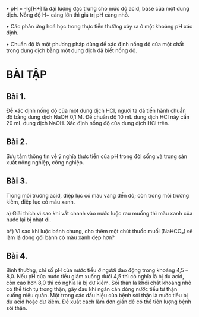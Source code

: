 • pH = -lg[H+] là đại lượng đặc trưng cho mức độ acid, base của một dung dịch. Nồng độ H+ càng lớn thì giá trị pH càng nhỏ.

• Các phản ứng hoá học trong thực tiễn thường xảy ra ở một khoảng pH xác định.

• Chuẩn độ là một phương pháp dùng để xác định nồng độ của một chất trong dung dịch bằng một dung dịch đã biết nồng độ.

# BÀI TẬP

## Bài 1. 
Để xác định nồng độ của một dung dịch HCl, người ta đã tiến hành chuẩn độ bằng dung dịch NaOH 0,1 M. Để chuẩn độ 10 mL dung dịch HCl này cần 20 mL dung dịch NaOH. Xác định nồng độ của dung dịch HCl trên.

## Bài 2. 
Sưu tầm thông tin về ý nghĩa thực tiễn của pH trong đời sống và trong sản xuất nông nghiệp, công nghiệp.

## Bài 3. 
Trong môi trường acid, điệp lục có màu vàng đến đỏ; còn trong môi trường kiềm, điệp lục có màu xanh.

a) Giải thích vì sao khi vắt chanh vào nước luộc rau muống thì màu xanh của nước lại bị nhạt đi.

b*) Vì sao khi luộc bánh chưng, cho thêm một chút thuốc muối (NaHCO₃) sẽ làm lá dong gói bánh có màu xanh đẹp hơn?

## Bài 4. 
Bình thường, chỉ số pH của nước tiểu ở người dao động trong khoảng 4,5 – 8,0. Nếu pH của nước tiểu giảm xuống dưới 4,5 thì có nghĩa là bị dư acid, còn cao hơn 8,0 thì có nghĩa là bị dư kiềm. Sỏi thận là khối chất khoáng nhỏ có thể tích tụ trong thận, gây đau khi ngăn cản dòng nước tiểu từ thận xuống niệu quản. Một trong các dấu hiệu của bệnh sỏi thận là nước tiểu bị dư acid hoặc dư kiềm. Đề xuất cách làm đơn giản để có thể tiên lượng bệnh sỏi thận.